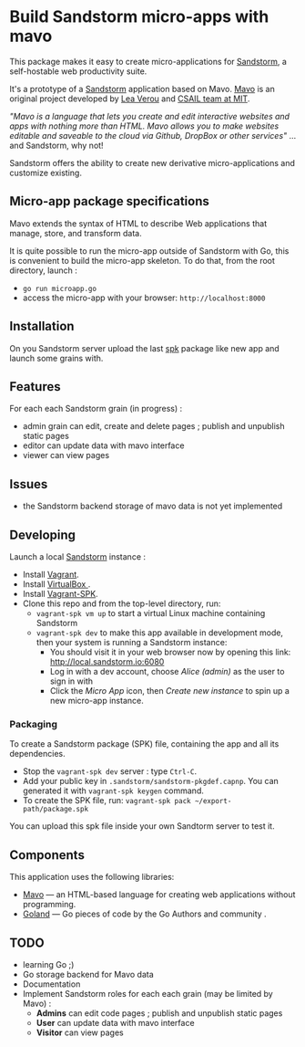 # Build Sandstorm micro-apps with mavo

This package makes it easy to create micro-applications for [Sandstorm](http://sandstorm.io), a self-hostable web productivity suite. 

It's a prototype of a [Sandstorm](http://sandstorm.io) application based on Mavo. [Mavo](http://mavo.io) is an original project developed by [Lea Verou](http://lea.verou.me) and [CSAIL team at MIT](https://www.csail.mit.edu).

_"Mavo is a language that lets you create and edit interactive websites and apps with nothing more than HTML. Mavo allows you to make websites editable and saveable to the cloud via Github, DropBox or other services"_ … and Sandstorm, why not!

Sandstorm offers the ability to create new derivative micro-applications and customize existing.

## Micro-app package specifications 

Mavo extends the syntax of HTML to describe Web applications that manage, store, and transform data. 

It is quite possible to run the micro-app outside of Sandstorm with Go, this is convenient to build the micro-app skeleton. To do that, from the root directory, launch :

- `go run microapp.go`
- access the micro-app with your browser: `http://localhost:8000`

## Installation

On you Sandstorm server upload the last [spk](https://github.com/jeau/sandstorm-mavo-micro-app/releases) package like new app and launch some grains with. 

## Features 

For each each Sandstorm grain (in progress) :

- admin grain can edit, create and delete pages ; publish and unpublish static pages
- editor can update data with mavo interface
- viewer can view pages

## Issues 

- the Sandstorm backend storage of mavo data is not yet implemented

## Developing

Launch a local [Sandstorm](http://sandstorm.io) instance :

- Install [Vagrant](https://www.vagrantup.com/downloads.html).
- Install [VirtualBox ](https://www.virtualbox.org/wiki/Downloads).
- Install [Vagrant-SPK](https://github.com/sandstorm-io/vagrant-spk).
- Clone this repo and from the top-level directory, run:
    - `vagrant-spk vm up` to start a virtual Linux machine containing Sandstorm
    - `vagrant-spk dev` to make this app available in development mode, then your system is running a Sandstorm instance:
        - You should visit it in your web browser now by opening this link: http://local.sandstorm.io:6080
        - Log in with a dev account, choose *Alice (admin)* as the user to sign in with
        - Click the *Micro App* icon, then *Create new instance* to spin up a new micro-app instance.

### Packaging

To create a Sandstorm package (SPK) file, containing the app and all its dependencies. 

- Stop the `vagrant-spk dev` server : type `Ctrl-C`.
- Add your public key in `.sandstorm/sandstorm-pkgdef.capnp`. You can generated it with `vagrant-spk keygen` command.   
- To create the SPK file, run: `vagrant-spk pack ~/export-path/package.spk`



You can upload this spk file inside your own Sandtorm server to test it.

## Components 

This application uses the following libraries:

- [Mavo](http://mavo.io/) — an HTML-based language for creating web applications without programming. 
- [Goland](https://golang.org/) — Go pieces of code by the Go Authors and community .

## TODO

- learning Go ;)
- Go storage backend for Mavo data 
- Documentation 
- Implement Sandstorm roles for each each grain (may be limited by Mavo)  :
  - **Admins** can edit code pages ; publish and unpublish static pages
  - **User** can update data with mavo interface
  - **Visitor** can view pages


